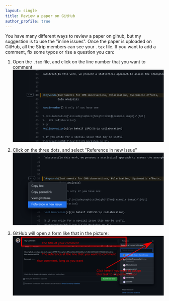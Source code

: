 ```yaml
---
layout: single
title: Review a paper on GitHub
author_profile: true
---
```


You have many different ways to review a paper on gihub, but my suggestion is to use the "inline issues". Once the paper is uploaded on GitHub, all the Strip members can see your `.tex` file. If you want to add a comment, fix some typos or rise a question you can:

1. Open the `.tex` file, and click on the line number that you want to comment
![/assets/img/pic1.png](/assets/img/pic1.png)

2. Click on the three dots, and select "Reference in new issue"
![/assets/img/pic2.png](/assets/img/pic2.png)

3. GitHub will open a form like that in the picture:
![/assets/img/pic3.png](/assets/img/pic3.png)
